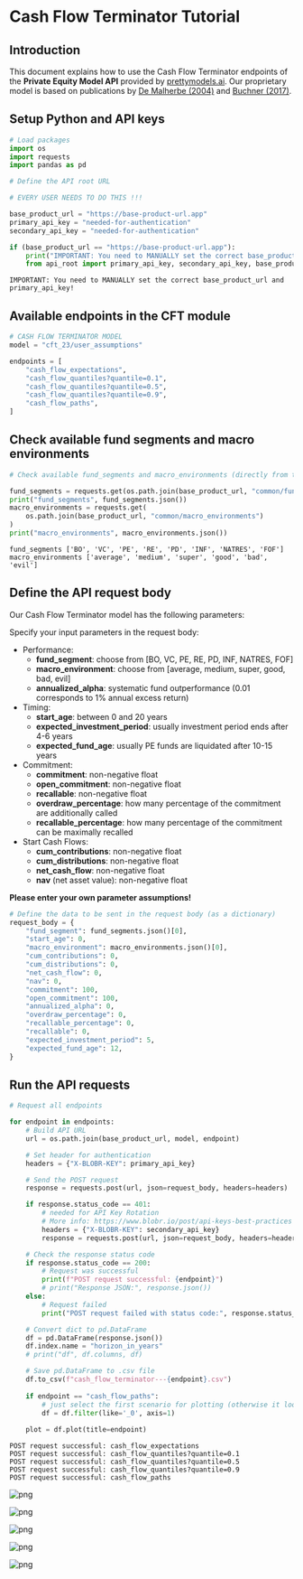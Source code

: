 # Cash Flow Terminator Tutorial

## Introduction

This document explains how to use the Cash Flow Terminator endpoints of the **Private Equity Model API** provided by [prettymodels.ai](https://prettymodels.ai). Our proprietary model is based on publications by [De Malherbe (2004)](https://doi.org/10.1142/S0219024904002359) and [Buchner (2017)](https://doi.org/10.21314/JOR.2017.363).

## Setup Python and API keys


```python
# Load packages
import os
import requests
import pandas as pd
```


```python
# Define the API root URL

# EVERY USER NEEDS TO DO THIS !!!

base_product_url = "https://base-product-url.app"
primary_api_key = "needed-for-authentication"
secondary_api_key = "needed-for-authentication"

if (base_product_url == "https://base-product-url.app"):
    print("IMPORTANT: You need to MANUALLY set the correct base_product_url and primary_api_key!")
    from api_root import primary_api_key, secondary_api_key, base_product_url
```

    IMPORTANT: You need to MANUALLY set the correct base_product_url and primary_api_key!


## Available endpoints in the CFT module


```python
# CASH FLOW TERMINATOR MODEL
model = "cft_23/user_assumptions"

endpoints = [
    "cash_flow_expectations",
    "cash_flow_quantiles?quantile=0.1",
    "cash_flow_quantiles?quantile=0.5",
    "cash_flow_quantiles?quantile=0.9",
    "cash_flow_paths",
]
```

## Check available fund segments and macro environments


```python
# Check available fund_segments and macro_environments (directly from the API)

fund_segments = requests.get(os.path.join(base_product_url, "common/fund_segments"))
print("fund_segments", fund_segments.json())
macro_environments = requests.get(
    os.path.join(base_product_url, "common/macro_environments")
)
print("macro_environments", macro_environments.json())
```

    fund_segments ['BO', 'VC', 'PE', 'RE', 'PD', 'INF', 'NATRES', 'FOF']
    macro_environments ['average', 'medium', 'super', 'good', 'bad', 'evil']


## Define the API request body

Our Cash Flow Terminator model has the following parameters:

Specify your input parameters in the request body:

-   Performance:
    -   **fund\_segment**: choose from \[BO, VC, PE, RE, PD, INF, NATRES, FOF\]
    -   **macro\_environment**: choose from \[average, medium, super, good, bad, evil\]
    -   **annualized\_alpha**: systematic fund outperformance (0.01 corresponds to 1% annual excess return)
-   Timing:
    -   **start\_age**: between 0 and 20 years
    -   **expected\_investment\_period**: usually investment period ends after 4-6 years
    -   **expected\_fund\_age**: usually PE funds are liquidated after 10-15 years
-   Commitment:
    -   **commitment**: non-negative float
    -   **open\_commitment**: non-negative float
    -   **recallable**: non-negative float
    -   **overdraw\_percentage**: how many percentage of the commitment are additionally called
    -   **recallable\_percentage**: how many percentage of the commitment can be maximally recalled
-   Start Cash Flows:
    -   **cum\_contributions**: non-negative float
    -   **cum\_distributions**: non-negative float
    -   **net\_cash\_flow**: non-negative float
    -   **nav** (net asset value): non-negative float

**Please enter your own parameter assumptions!**



```python
# Define the data to be sent in the request body (as a dictionary)
request_body = {
    "fund_segment": fund_segments.json()[0],
    "start_age": 0,
    "macro_environment": macro_environments.json()[0],
    "cum_contributions": 0,
    "cum_distributions": 0,
    "net_cash_flow": 0,
    "nav": 0,
    "commitment": 100,
    "open_commitment": 100,
    "annualized_alpha": 0,
    "overdraw_percentage": 0,
    "recallable_percentage": 0,
    "recallable": 0,
    "expected_investment_period": 5,
    "expected_fund_age": 12,
}
```

## Run the API requests


```python
# Request all endpoints

for endpoint in endpoints:
    # Build API URL
    url = os.path.join(base_product_url, model, endpoint)

    # Set header for authentication
    headers = {"X-BLOBR-KEY": primary_api_key}

    # Send the POST request
    response = requests.post(url, json=request_body, headers=headers)

    if response.status_code == 401:
        # needed for API Key Rotation
        # More info: https://www.blobr.io/post/api-keys-best-practices
        headers = {"X-BLOBR-KEY": secondary_api_key}
        response = requests.post(url, json=request_body, headers=headers)

    # Check the response status code
    if response.status_code == 200:
        # Request was successful
        print(f"POST request successful: {endpoint}")
        # print("Response JSON:", response.json())
    else:
        # Request failed
        print("POST request failed with status code:", response.status_code)

    # Convert dict to pd.DataFrame
    df = pd.DataFrame(response.json())
    df.index.name = "horizon_in_years"
    # print("df", df.columns, df)

    # Save pd.DataFrame to .csv file
    df.to_csv(f"cash_flow_terminator---{endpoint}.csv")
    
    if endpoint == "cash_flow_paths":
        # just select the first scenario for plotting (otherwise it looks messy)
        df = df.filter(like='_0', axis=1)
        
    plot = df.plot(title=endpoint)


```

    POST request successful: cash_flow_expectations
    POST request successful: cash_flow_quantiles?quantile=0.1
    POST request successful: cash_flow_quantiles?quantile=0.5
    POST request successful: cash_flow_quantiles?quantile=0.9
    POST request successful: cash_flow_paths



    
![png](cash_flow_terminator_files/cash_flow_terminator_13_1.png)
    



    
![png](cash_flow_terminator_files/cash_flow_terminator_13_2.png)
    



    
![png](cash_flow_terminator_files/cash_flow_terminator_13_3.png)
    



    
![png](cash_flow_terminator_files/cash_flow_terminator_13_4.png)
    



    
![png](cash_flow_terminator_files/cash_flow_terminator_13_5.png)
    

